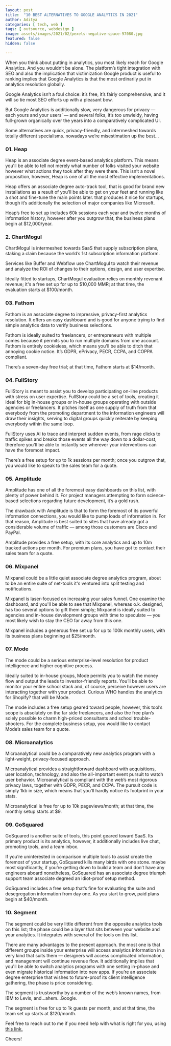 ```yaml
---
layout: post
title:  "10 BEST ALTERNATIVES TO GOOGLE ANALYTICS IN 2021"
author: Aditya
categories: [ tech, web ]
tags: [ outsource, webdesign ]
image: assets/images/2021/02/pexels-negative-space-97080.jpg
featured: false
hidden: false

---
```


When you think about putting in analytics, you most likely reach for Google Analytics. And you wouldn’t be alone. The platform’s tight integration with SEO and also the implication that victimization Google product is useful to ranking implies that Google Analytics is that the most ordinarily put in analytics resolution globally.

Google Analytics isn’t a foul choice: it’s free, it’s fairly comprehensive, and it will so tie most SEO efforts up with a pleasant bow.

But Google Analytics is additionally slow, very dangerous for privacy — each yours and your users’ — and several folks, it’s too unwieldy, having full-grown organically over the years into a comparatively complicated UI.

Some alternatives are quick, privacy-friendly, and intermeshed towards totally different specialisms. nowadays we’re misestimation up the best…

### 01. Heap
Heap is an associate degree event-based analytics platform. This means you'll be able to tell not merely what number of folks visited your website however what actions they took after they were there. This isn’t a novel proposition, however, Heap is one of all the most effective implementations.

Heap offers an associate degree auto-track tool, that is good for brand new installations as a result of you'll be able to get on your feet and running like a shot and fine-tune the main points later. that produces it nice for startups, though it’s additionally the selection of major companies like Microsoft.

Heap’s free to set up includes 60k sessions each year and twelve months of information history, however after you outgrow that, the business plans begin at $12,000/year.

### 2. ChartMogul

ChartMogul is intermeshed towards SaaS that supply subscription plans, staking a claim because the world’s 1st subscription information platform.

Services like Buffer and Webflow use ChartMogul to watch their revenue and analyze the ROI of changes to their options, design, and user expertise.

Ideally fitted to startups, ChartMogul evaluation relies on monthly revenant revenue; it's a free set up for up to $10,000 MMR; at that time, the evaluation starts at $100/month.

### 03. Fathom
Fathom is an associate degree to impressive, privacy-first analytics resolution. It offers an easy dashboard and is good for anyone trying to find simple analytics data to verify business selections.

Fathom is ideally suited to freelancers, or entrepreneurs with multiple comes because it permits you to run multiple domains from one account. Fathom is entirely cookieless, which means you'll be able to ditch that annoying cookie notice. It’s GDPR, ePrivacy, PECR, CCPA, and COPPA compliant.

There’s a seven-day free trial; at that time, Fathom starts at $14/month.

### 04. FullStory
FullStory is meant to assist you to develop participating on-line products with stress on user expertise.
FullStory could be a set of tools, creating it ideal for big in-house groups or in-house groups operating with outside agencies or freelancers. It pitches itself as one supply of truth from that everybody from the promoting department to the information engineers will draw their insights, serving to digital groups quickly reiterate by keeping everybody within the same loop.

FullStory uses AI to trace and interpret sudden events, from rage clicks to traffic spikes and breaks those events all the way down to a dollar-cost, therefore you'll be able to instantly see wherever your interventions can have the foremost impact.

There’s a free setup for up to 1k sessions per month; once you outgrow that, you would like to speak to the sales team for a quote.

### 05. Amplitude
Amplitude has one of all the foremost easy dashboards on this list, with plenty of power behind it. For project managers attempting to form science-based selections regarding future development, it’s a gold rush.

The drawback with Amplitude is that to form the foremost of its powerful information connections, you would like to pump loads of information in. For that reason, Amplitude is best suited to sites that have already got a considerable volume of traffic — among those customers are Cisco and PayPal.

Amplitude provides a free setup, with its core analytics and up to 10m tracked actions per month. For premium plans, you have got to contact their sales team for a quote.

### 06. Mixpanel
Mixpanel could be a little quiet associate degree analytics program, about to be an entire suite of net-tools it's ventured into split testing and notifications.

Mixpanel is laser-focused on increasing your sales funnel. One examine the dashboard, and you'll be able to see that Mixpanel, whereas o.k. designed, has too several options to gift them simply; Mixpanel is ideally suited to agencies and in-house development groups with time to speculate — you most likely wish to stay the CEO far away from this one.

Mixpanel includes a generous free set up for up to 100k monthly users, with its business plans beginning at $25/month.

### 07. Mode
The mode could be a serious enterprise-level resolution for product intelligence and higher cognitive process.

Ideally suited to in-house groups, Mode permits you to watch the money flow and output the leads to investor-friendly reports. You’ll be able to monitor your entire school stack and, of course, perceive however users are interacting together with your product. Curious WHO handles the analytics for Shopify? that will be Mode.

The mode includes a free setup geared toward people, however, this tool’s scope is absolutely on the far side freelancers, and also the free plan’s solely possible to charm high-priced consultants and school trouble-shooters. For the complete business setup, you would like to contact Mode’s sales team for a quote.

### 08. Microanalytics
Microanalytical could be a comparatively new analytics program with a light-weight, privacy-focused approach.

Microanalytical provides a straightforward dashboard with acquisitions, user location, technology, and also the all-important event pursuit to watch user behavior. Microanalytical is compliant with the web’s most rigorous privacy laws, together with GDPR, PECR, and CCPA. The pursuit code is simply 1kb in size, which means that you’ll hardly notice its footprint in your stats.

Microanalytical is free for up to 10k pageviews/month; at that time, the monthly setup starts at $9.

### 09. GoSquared
GoSquared is another suite of tools, this point geared toward SaaS. Its primary product is its analytics, however, it additionally includes live chat, promoting tools, and a team inbox.

If you’re uninterested in comparison multiple tools to assist create the foremost of your startup, GoSquared kills many birds with one stone. maybe most significantly, if you’re getting down to build a team and don’t have any engineers aboard nonetheless, GoSquared has an associate degree triumph support team associate degreed an idiot-proof setup method.

GoSquared includes a free setup that’s fine for evaluating the suite and desegregation information from day one. As you start to grow, paid plans begin at $40/month.

###  10. Segment
The segment could be very little different from the opposite analytics tools on this list; the phase could be a layer that sits between your website and your analytics. It integrates with several of the tools on this list.

There are many advantages to the present approach. the most one is that different groups inside your enterprise will access analytics information in a very kind that suits them — designers will access complicated information, and management will continue revenue flow. It additionally implies that you'll be able to switch analytics programs with one setting in-phase and even migrate historical information into new apps. If you’re an associate degree enterprise that wishes to future-proof its client intelligence gathering, the phase is price considering.

The segment is trustworthy by a number of the web’s known names, from IBM to Levis, and…ahem…Google.

The segment is free for up to 1k guests per month, and at that time, the team set up starts at $120/month.



Feel free to reach out to me if you need help with what is right for you, using <a href="https://www.calendly.com/ahyconsulting/book" target="\_blank">this link.</a>

Cheers!
